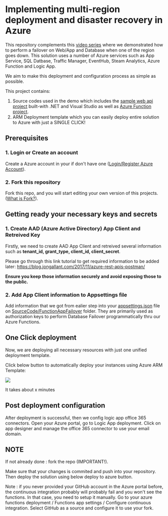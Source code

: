 # Implementing multi-region deployment and disaster recovery in Azure

This repository complements this [video series](https://www.youtube.com/playlist?list=PLe32w3jNLanrZ9_X58_3d13tQ5REMmnK3) where we demonstrated  how to perform a failover on Web/App and Database when one of the region goes down.
This solution uses a number of Azure services such as App Service, SQL Datbase, Traffic Manager, EventHub, Steam Analytics, Azure Function and Logic App.

We aim to make this deployment and configuration process as simple as possible.

This project contains:

1. Source codes used in the demo which includes the [sample web api project](SourceCode/WebApiDrDemoCS/) built-with .NET and Visual Studio as well as [Azure Function project](SourceCode/FunctionAppFailover/).
2. ARM Deployment template which you can easily deploy entire solution to Azure with just a SINGLE CLICK!

<!-- # How to perform SINGLE CLICK deployment -->

## Prerequisites

### 1. Login or Create an account

Create a Azure account in your if don't have one ([Login/Register Azure Account](https://azure.microsoft.com/en-us/free/)).

### 2. Fork this repository

Fork this repo, and you will start editing your own version of this projects. ([What is Fork?](https://help.github.com/en/github/getting-started-with-github/fork-a-repo)).

## Getting ready your necessary keys and secrets

### 1. Create AAD (Azure Active Directory) App Client and Retreived Key

Firstly, we need to create AAD App Client and retreived several information such as **tenant_id, grant_type, client_id, client_secret**.

Please go through this link tutorial to get required information to be added later: https://blog.jongallant.com/2017/11/azure-rest-apis-postman/

**Ensure you keep those information securely and avoid exposing those to the public.**

### 2. Add App Client information to Appsettings file

Add information that we got from ealier step into your [appsettings.json](SourceCode/FunctionAppFailover/appsettings.json) file on [SourceCode/FunctionAppFailover](SourceCode/FunctionAppFailover) folder. They are primarily used as authorization keys to perform Database Failover programmatically thru our Azure Functions.

## One Click deployment

Now, we are deploying all necessary resources with just one unified deployment template.

Click below button to automatically deploy your instances using Azure ARM Template:

<a href="https://portal.azure.com/#create/Microsoft.Template/uri/https%3A%2F%2Fraw.githubusercontent.com%2Fadityosnrost%2Ffosampleaz%2Fmaster%2FDeployment%2FazureDeployment.json" target="_blank"><img src="http://azuredeploy.net/deploybutton.png"/></a>



It takes about x minutes
## Post deployment configuration

After deployment is successful, then we config logic app office 365 connectors. Open your Azure portal, go to Logic App deployment. Click on app designer and manage the office 365 connector to use your email domain.

## NOTE

If not already done : fork the repo (IMPORTANT!).

Make sure that your changes is commited and push into your repository. Then deploy the solution using below deploy to azure button.

Note : if you never provided your GitHub account in the Azure portal before, the continuous integration probably will probably fail and you won't see the functions. In that case, you need to setup it manually. Go to your azure functions deployment / Functions app settings / Configure continuous integration. Select GitHub as a source and configure it to use your fork.
